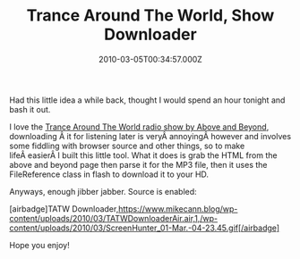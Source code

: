 ﻿---
coverImage: /images/fallback-post-header.png
date: '2010-03-05T00:34:57.000Z'
tags:
  - actionscript
  - audio
  - download
  - flash
  - flex
  - mp3
  - music
  - source
  - trance
title: 'Trance Around The World, Show Downloader'
oldUrl: /actionscript/trance-around-the-world-show-downloader
---

Had this little idea a while back, thought I would spend an hour tonight and bash it out.

<!-- more -->

I love the [Trance Around The World radio show by Above and Beyond](https://www.trancearoundtheworld.com/), downloading Â it for listening later is veryÂ annoyingÂ however and involves some fiddling with browser source and other things, so to make lifeÂ easierÂ I built this little tool. What it does is grab the HTML from the above and beyond page then parse it for the MP3 file, then it uses the FileReference class in flash to download it to your HD.

Anyways, enough jibber jabber. Source is enabled:

[airbadge]TATW Downloader,https://www.mikecann.blog/wp-content/uploads/2010/03/TATWDownloaderAir.air,1,/wp-content/uploads/2010/03/ScreenHunter_01-Mar.-04-23.45.gif[/airbadge]

Hope you enjoy!
